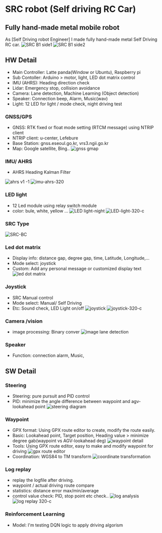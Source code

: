 # SRC robot (Self driving RC Car)
## Fully hand-made metal mobile robot
As [Self Driving robot Engineer] I made fully hand-made metal Self Driving RC car.
![SRC B1 side1](https://user-images.githubusercontent.com/32663016/114177094-f45f2980-9976-11eb-9b19-e24f371d349c.png)
![SRC B1 side2](https://user-images.githubusercontent.com/32663016/114177226-1bb5f680-9977-11eb-9252-aefe00bdafe6.png)

## HW Detail 
- Main Controller: Latte panda(Window or Ubuntu), Raspberry pi
- Sub Contoller: Arduino > motor, light, LED dot matrix control
- IMU (AHRS): Heading direction check
- Lidar: Emergency stop, collision avoidance
- Camera: Lane detection, Machine Learning (Object detection)
- Speaker: Connection beep, Alarm, Music(wav)
- Light: 12 LED for light / mode check, night driving test

### GNSS/GPS
- GNSS: RTK fixed or float mode setting (RTCM message) using NTRIP client
- NTRIP client: u-center, Lefebure
- Base Station: gnss.eseoul.go.kr, vrs3.ngii.go.kr
- Map: Google satellite, Bing..
![gnss gmap](https://user-images.githubusercontent.com/32663016/114179669-3dfd4380-997a-11eb-977b-56b9888c949e.png)

### IMU/ AHRS
- AHRS Heading Kalman Filter

![ahrs v1 -1](https://user-images.githubusercontent.com/32663016/114178669-ff1abe00-9978-11eb-8b3f-0e7afb4f1d23.png)
![imu-ahrs-320](https://user-images.githubusercontent.com/32663016/114249290-2b642800-99d5-11eb-97f6-fada92fbb98e.gif)

### LED light
- 12 Led module using relay switch module
- color: bule, white, yellow ...
![LED light-night](https://user-images.githubusercontent.com/32663016/114179973-98969f80-997a-11eb-89ba-7d0b254e59eb.png)
![LED-light-320-c](https://user-images.githubusercontent.com/32663016/114251904-bcd79800-99dd-11eb-8a08-da25aaa456d8.gif)

### SRC Type
![SRC-BC](https://user-images.githubusercontent.com/32663016/114103638-73ffe080-9904-11eb-9f0f-82286d8f09cf.png)

### Led dot matrix
- Display info: distance gap, degree gap, time, Latitude, Longitude,...
- Mode select: joystick
- Custom: Add any personal message or customized display text
![led dot matrix](https://user-images.githubusercontent.com/32663016/114180465-30948900-997b-11eb-9e82-c2dd3f397627.png)

### Joystick
- SRC Manual control
- Mode select: Manual/ Self Driving
- Etc: Sound check, LED Light on/off
![joystick](https://user-images.githubusercontent.com/32663016/114184555-d518ca00-997f-11eb-88d3-edc224391c71.png)
![joystick-320-c](https://user-images.githubusercontent.com/32663016/114251535-543beb80-99dc-11eb-9494-b158ec3940aa.gif)

### Camera /vision
- image processing: Binary conver
![image lane detection](https://user-images.githubusercontent.com/32663016/114181877-047a0780-997d-11eb-8480-14f319f0261d.png)

### Speaker
- Function: connection alarm, Music, 


## SW Detail
### Steering
- Steering: pure pursuit and PID control
- PID: minimize the angle difference between waypoint and agv-lookahead point
![steering diagram](https://user-images.githubusercontent.com/32663016/114169812-03d97500-996d-11eb-831b-41ac7f2191fa.png)

### Waypoint
- GPX format: Using GPX route editor to create, modify the route easily.
- Basic: Lookahead point, Target position, Heading value > minimize degree gab(waypoint vs AGV-lookahead deg)
![waypoint detail](https://user-images.githubusercontent.com/32663016/114104917-b9bda880-9906-11eb-9364-4e94e936f8db.png)
- Tools: Using GPX route editor, easy to make and modify waypoint for driving
![gpx route editor](https://user-images.githubusercontent.com/32663016/114106540-f0e18900-9909-11eb-8efd-35cec42236dc.png)
- Coordination: WGS84 to TM transform
![coordinate transformation](https://user-images.githubusercontent.com/32663016/114106125-115d1380-9909-11eb-8894-97cdaa8b7b61.png)

### Log replay
- replay the logfile after driving.
- waypoint / actual driving route compare
- statistics: distance error max/min/average
- control value check: PID, stop point etc check..
![log analysis](https://user-images.githubusercontent.com/32663016/114105530-e2926d80-9907-11eb-81bf-85ef355ecca8.png)
![log replay 320-c](https://user-images.githubusercontent.com/32663016/114251760-34f18e00-99dd-11eb-876c-73add1a85a7e.gif)


### Reinforcement Learning
- Model: I'm testing DQN logic to apply driving algorism 

